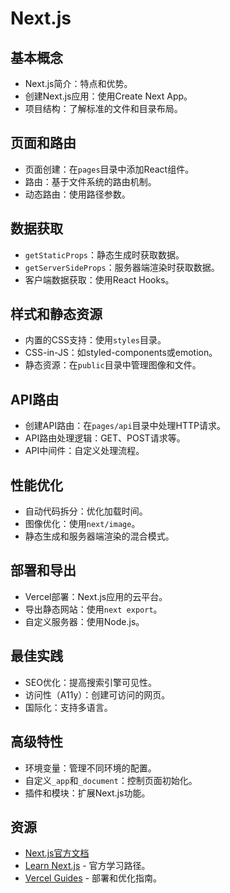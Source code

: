 # Next.js 

## 基本概念
- Next.js简介：特点和优势。
- 创建Next.js应用：使用Create Next App。
- 项目结构：了解标准的文件和目录布局。

## 页面和路由
- 页面创建：在`pages`目录中添加React组件。
- 路由：基于文件系统的路由机制。
- 动态路由：使用路径参数。

## 数据获取
- `getStaticProps`：静态生成时获取数据。
- `getServerSideProps`：服务器端渲染时获取数据。
- 客户端数据获取：使用React Hooks。

## 样式和静态资源
- 内置的CSS支持：使用`styles`目录。
- CSS-in-JS：如styled-components或emotion。
- 静态资源：在`public`目录中管理图像和文件。

## API路由
- 创建API路由：在`pages/api`目录中处理HTTP请求。
- API路由处理逻辑：GET、POST请求等。
- API中间件：自定义处理流程。

## 性能优化
- 自动代码拆分：优化加载时间。
- 图像优化：使用`next/image`。
- 静态生成和服务器端渲染的混合模式。

## 部署和导出
- Vercel部署：Next.js应用的云平台。
- 导出静态网站：使用`next export`。
- 自定义服务器：使用Node.js。

## 最佳实践
- SEO优化：提高搜索引擎可见性。
- 访问性（A11y）：创建可访问的网页。
- 国际化：支持多语言。

## 高级特性
- 环境变量：管理不同环境的配置。
- 自定义`_app`和`_document`：控制页面初始化。
- 插件和模块：扩展Next.js功能。

## 资源
- [Next.js官方文档](https://nextjs.org/docs)
- [Learn Next.js](https://nextjs.org/learn) - 官方学习路径。
- [Vercel Guides](https://vercel.com/guides) - 部署和优化指南。
